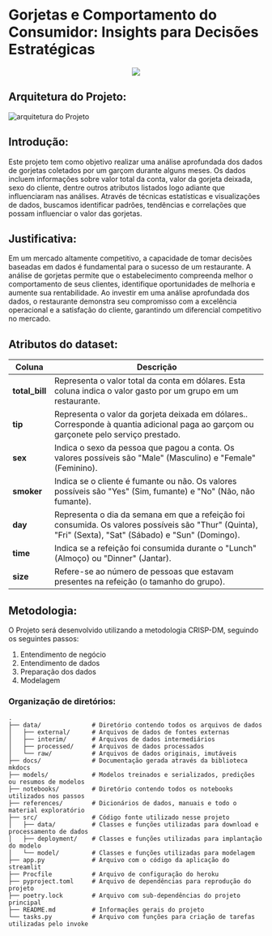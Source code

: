 # Gorjetas e Comportamento do Consumidor: Insights para Decisões Estratégicas

<p align="center">
    <img src = "https://media1.giphy.com/media/v1.Y2lkPTc5MGI3NjExeHU4MnI3YnU4Z3B0aW91c2tzb3hqYjA1dDRydjhoem41YTZyYXdxeCZlcD12MV9pbnRlcm5hbF9naWZfYnlfaWQmY3Q9Zw/Rk8CZk8M7UHzG/giphy.webp" />
</p>

## Arquitetura do Projeto:

![arquitetura do Projeto](data/raw/arquiteturaprojeto.gif)

## Introdução:

Este projeto tem como objetivo realizar uma análise aprofundada dos dados de gorjetas coletados por um garçom durante alguns meses. Os dados incluem informações sobre valor total da conta, valor da gorjeta deixada, sexo do cliente, dentre outros atributos listados logo adiante que influenciaram nas análises. Através de técnicas estatísticas e visualizações de dados, buscamos identificar padrões, tendências e correlações que possam influenciar o valor das gorjetas.

## Justificativa:

Em um mercado altamente competitivo, a capacidade de tomar decisões baseadas em dados é fundamental para o sucesso de um restaurante. A análise de gorjetas permite que o estabelecimento compreenda melhor o comportamento de seus clientes, identifique oportunidades de melhoria e aumente sua rentabilidade. Ao investir em uma análise aprofundada dos dados, o restaurante demonstra seu compromisso com a excelência operacional e a satisfação do cliente, garantindo um diferencial competitivo no mercado.


## Atributos do dataset:

| Coluna                  | Descrição                                                                 | 
|------------------------|--------------------------------------------------------------------------|
| **total_bill**        | Representa o valor total da conta em dólares. Esta coluna indica o valor gasto por um grupo em um restaurante.                               | 
| **tip**                |  Representa o valor da gorjeta deixada em dólares.. Corresponde à quantia adicional paga ao garçom ou garçonete pelo serviço prestado.                                       |   
| **sex**                |  Indica o sexo da pessoa que pagou a conta. Os valores possíveis são "Male" (Masculino) e "Female" (Feminino).                                         |  
| **smoker**                | Indica se o cliente é fumante ou não. Os valores possíveis são "Yes" (Sim, fumante) e "No" (Não, não fumante).                                         |
| **day**                |   Representa o dia da semana em que a refeição foi consumida. Os valores possíveis são "Thur" (Quinta), "Fri" (Sexta), "Sat" (Sábado) e "Sun" (Domingo).                                         |
| **time**                | Indica se a refeição foi consumida durante o "Lunch" (Almoço) ou "Dinner" (Jantar).                                       |  
| **size**                |  Refere-se ao número de pessoas que estavam presentes na refeição (o tamanho do grupo).                                     |  

## Metodologia:

O Projeto será desenvolvido utilizando a metodologia CRISP-DM, seguindo os seguintes passos:

1. Entendimento de negócio
2. Entendimento de dados
3. Preparação dos dados
4. Modelagem


### Organização de diretórios:


```
.
├── data/              # Diretório contendo todos os arquivos de dados
│   ├── external/      # Arquivos de dados de fontes externas
│   ├── interim/       # Arquivos de dados intermediários
│   ├── processed/     # Arquivos de dados processados
│   └── raw/           # Arquivos de dados originais, imutáveis
├── docs/              # Documentação gerada através da biblioteca mkdocs
├── models/            # Modelos treinados e serializados, predições ou resumos de modelos
├── notebooks/         # Diretório contendo todos os notebooks utilizados nos passos
├── references/        # Dicionários de dados, manuais e todo o material exploratório
├── src/               # Código fonte utilizado nesse projeto
│   ├── data/          # Classes e funções utilizadas para download e processamento de dados
│   ├── deployment/    # Classes e funções utilizadas para implantação do modelo
│   └── model/         # Classes e funções utilizadas para modelagem
├── app.py             # Arquivo com o código da aplicação do streamlit
├── Procfile           # Arquivo de configuração do heroku
├── pyproject.toml     # Arquivo de dependências para reprodução do projeto
├── poetry.lock        # Arquivo com sub-dependências do projeto principal
├── README.md          # Informações gerais do projeto
└── tasks.py           # Arquivo com funções para criação de tarefas utilizadas pelo invoke

```
